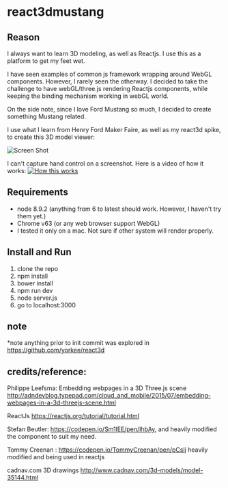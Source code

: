 # react3dmustang

## Reason
I always want to learn 3D modeling, as well as Reactjs.  I use this as a platform to get my feet wet.

I have seen examples of common js framework wrapping around WebGL components.  However, I rarely seen the otherway.  I decided to take the challenge to have webGL/three.js rendering Reactjs components, while keeping the binding mechanism working in webGL world.

On the side note, since I love Ford Mustang so much, I decided to create something Mustang related.  

I use what I learn from Henry Ford Maker Faire, as well as my react3d spike, to create this 3D model viewer:


![Screen Shot](https://user-images.githubusercontent.com/1068796/34903729-d14c2eb8-f805-11e7-9d86-f8daf04cd034.png?raw=true "Title")

I can't capture hand control on a screenshot.  Here is a video of how it works:
[![How this works](https://i.ytimg.com/vi/jotvnm4EOf4/hqdefault.jpg)](https://youtu.be/jotvnm4EOf4)




## Requirements
- node 8.9.2 (anything from 6 to latest should work.  However, I haven't try them yet.)
- Chrome v63 (or any web browser support WebGL)
- I tested it only on a mac.  Not sure if other system will render properly.


## Install and Run

1. clone the repo
2. npm install
3. bower install 
4. npm run dev
5. node server.js
6. go to localhost:3000


## note

*note anything prior to init commit was explored in https://github.com/yorkee/react3d


## credits/reference:

Philippe Leefsma: Embedding webpages in a 3D Three.js scene
http://adndevblog.typepad.com/cloud_and_mobile/2015/07/embedding-webpages-in-a-3d-threejs-scene.html

ReactJs
https://reactjs.org/tutorial/tutorial.html

Stefan Beutler: https://codepen.io/Sm1lEE/pen/IhbAy,  and heavily modified the component to suit my need. 

Tommy Creenan : https://codepen.io/TommyCreenan/pen/pCslj
heavily modified and being used in reactjs 

cadnav.com
3D drawings http://www.cadnav.com/3d-models/model-35144.html
